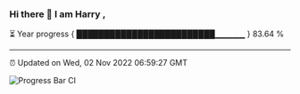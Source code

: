 ### Hi there 👋 I am Harry , 

⏳ Year progress { █████████████████████████▁▁▁▁▁ } 83.64 %

---

⏰ Updated on Wed, 02 Nov 2022 06:59:27 GMT

![Progress Bar CI](https://github.com/duykhang68/duykhang68/workflows/Progress%20Bar%20CI/badge.svg)
